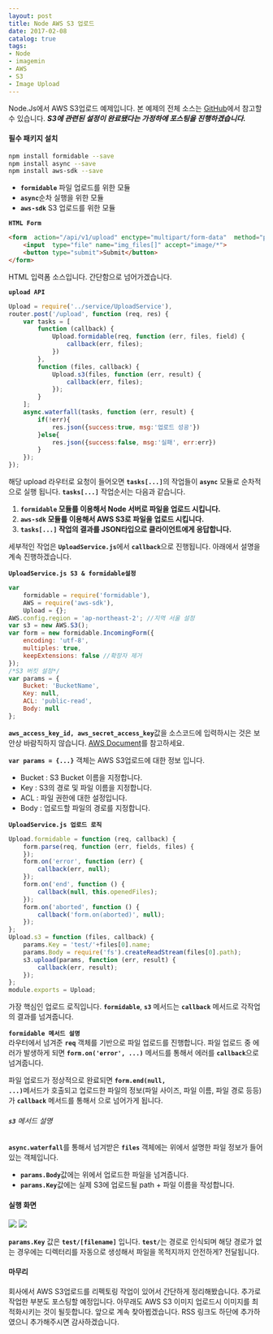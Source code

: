 ```yaml
---
layout: post
title: Node AWS S3 업로드
date: 2017-02-08
catalog: true
tags: 
- Node
- imagemin
- AWS
- S3 
- Image Upload
---
```



Node.Js에서 AWS S3업로드 예제입니다. 본 예제의 전체 소스는 [GitHub](https://github.com/cheese10yun/node-yun)에서 참고할 수 있습니다.
***S3에 관련된 설정이 완료됐다는 가정하에 포스팅을 진행하겠습니다.***

#### 필수 패키지 설치
```bash
npm install formidable --save
npm install async --save
npm install aws-sdk --save
```

* <code><b>formidable</b></code> 파일 업로드를 위한 모듈
* <code><b>async</b></code>순차 실행을 위한 모듈
* <code><b>aws-sdk</b></code> S3 업로드를 위한 모듈

<code><b>HTML Form</b></code>
```html
<form  action="/api/v1/upload" enctype="multipart/form-data"  method="post">
    <input  type="file" name="img_files[]" accept="image/*">
    <button type="submit">Submit</button>
</form>
```

HTML 입력폼 소스입니다. 간단함으로 넘어가겠습니다.

<code><b>upload API</b></code>

```javascript
Upload = require('../service/UploadService'),
router.post('/upload', function (req, res) {
    var tasks = [
        function (callback) {
            Upload.formidable(req, function (err, files, field) {
                callback(err, files);
            })
        },
        function (files, callback) {
            Upload.s3(files, function (err, result) {
                callback(err, files);
            });
        }
    ];
    async.waterfall(tasks, function (err, result) {
        if(!err){
            res.json({success:true, msg:'업로드 성공'})
        }else{
            res.json({success:false, msg:'실패', err:err})
        }
    });
});
```

해당 upload 라우터로 요청이 들어오면 <code><b>tasks[...]</b></code>의 작업들이 <code><b>async</b></code>
모듈로 순차적으로 실행 됩니다. <code><b>tasks[...]</b></code> 작업순서는 다음과 같습니다.

1. **<code><b>formidable</b></code> 모듈를 이용해서 Node 서버로 파일을 업로드 시킵니다.**
2. **<code><b>aws-sdk</b></code> 모듈를 이용해서 AWS S3로 파일을 업로드 시킵니다.**
3. **<code><b>tasks[...]</b></code> 작업의 결과를 JSON타입으로 클라이언트에게 응답합니다.**

세부적인 작업은 <code><b>UploadService.js</b></code>에서 <code><b>callback</b></code>으로 진행됩니다.
아래에서 설명을 계속 진행하겠습니다.

<code><b>UploadService.js S3 & formidable설정 </b></code>

```javascript
var
    formidable = require('formidable'),
    AWS = require('aws-sdk'),
    Upload = {};
AWS.config.region = 'ap-northeast-2'; //지역 서울 설정
var s3 = new AWS.S3();
var form = new formidable.IncomingForm({
    encoding: 'utf-8',
    multiples: true,
    keepExtensions: false //확장자 제거
});
/*S3 버킷 설정*/
var params = {
    Bucket: 'BucketName',
    Key: null,
    ACL: 'public-read',
    Body: null
};
```

<code><b>aws_access_key_id, aws_secret_access_key</b></code>값을 소스코드에 입력하시는 것은 보안상 바람직하지 않습니다.
[AWS Document](http://docs.aws.amazon.com/cli/latest/userguide/cli-chap-getting-started.html)를 참고하세요.

<code><b>var params = {...}</b></code> 객체는 AWS S3업로드에 대한 정보 입니다.

* Bucket :  S3 Bucket 이름을 지정합니다.
* Key : S3의 경로 및 파일 이름을 지정합니다.
* ACL : 파일 권한에 대한 설정입니다.
* Body : 업로드할 파일의 경로를 지정합니다.

<code><b>UploadService.js 업로드 로직</b></code>
```javascript
Upload.formidable = function (req, callback) {
    form.parse(req, function (err, fields, files) {
    });
    form.on('error', function (err) {
        callback(err, null);
    });
    form.on('end', function () {
        callback(null, this.openedFiles);
    });
    form.on('aborted', function () {
        callback('form.on(aborted)', null);
    });
};
Upload.s3 = function (files, callback) {
    params.Key = 'test/'+files[0].name;
    params.Body = require('fs').createReadStream(files[0].path);
    s3.upload(params, function (err, result) {
        callback(err, result);
    });
};
module.exports = Upload;
```

가장 핵심인 업로드 로직입니다. <code><b>formidable</b></code>, <code><b>s3</b></code> 메서드는 <code><b>callback</b></code> 메서드로
각작업의 결과를 넘겨줍니다.

<code><b>formidable 메서드 설명</b></code>   
라우터에서 넘겨준 <code><b>req</b></code> 객체를 기반으로 파일 업로드를 진행합니다.
파일 업로드 중 에러가 발생하게 되면 <code><b>form.on('error', ...)</b></code> 메서드를 통해서 에러를 <code><b>callback</b></code>으로 넘겨줍니다.

파일 업로드가 정상적으로 완료되면 <code><b>form.end(null, ...)</b></code>메서드가 호출되고 업로드한 파일의 정보(파일 사이즈, 파일 이름, 파일 경로 등등)가 <code><b>callback</b></code> 메서드를 통해서 으로 넘어가게 됩니다.  

###### <code><b>s3</b></code> 메서드 설명

<code><b>async.waterfall</b></code>를 통해서 넘겨받은 <code><b>files</b></code> 객체에는 위에서 설명한 파일 정보가 들어있는 객체입니다.

* <code><b>params.Body</b></code>값에는 위에서 업로드한 파일을 넘겨줍니다.
* <code><b>params.Key</b></code>값에는 실제 S3에 업로드될 path + 파일 이름을 작성합니다.


#### 실행 화면

![](https://i.imgur.com/P0bMJdM.png)
![](https://i.imgur.com/u2qStuu.png)

<code><b>params.Key</b></code> 값은 <code><b>test/[filename]</b></code> 입니다.
<code><b>test/</b></code>는 경로로 인식되며 해당 경로가 없는 경우에는 디렉터리를 자동으로 생성해서 파일을 목적지까지 안전하게? 전달됩니다.

#### 마무리
 회사에서 AWS S3업로드를 리펙토링 작업이 있어서 간단하게 정리해봤습니다.
 추가로 작업한 부분도 포스팅할 예정입니다.
 아무래도 AWS S3 이미지 업로드시 이미지를 최적화시키는 것이 될듯합니다.
 앞으로 계속 찾아뵙겠습니다.
 RSS 링크도 하단에 추가하였으니 추가해주시면 감사하겠습니다.
